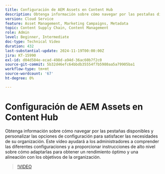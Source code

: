 ```yaml
---
title: Configuración de AEM Assets en Content Hub
description: Obtenga información sobre cómo navegar por las pestañas disponibles y personalizar las opciones de configuración para satisfacer las necesidades de su organización.
version: Cloud Service
feature: Asset Management, Marketing Campaigns, Metadata
topic: Content Supply Chain, Content Management
role: Admin
level: Beginner, Intermediate
doc-type: Technical Video
duration: 432
last-substantial-update: 2024-11-19T00:00:00Z
jira: KT-15990
exl-id: d04d584e-ecad-498d-a94d-36ac60b7f2c0
source-git-commit: 5b32d46efc64bbdb35554f7b5980aa5a79905ba1
workflow-type: tm+mt
source-wordcount: '67'
ht-degree: 0%

---
```


# Configuración de AEM Assets en Content Hub

Obtenga información sobre cómo navegar por las pestañas disponibles y personalizar las opciones de configuración para satisfacer las necesidades de su organización. Este vídeo ayudará a los administradores a comprender las diferentes configuraciones y a proporcionar instrucciones de alto nivel sobre cómo adaptarlas para obtener un rendimiento óptimo y una alineación con los objetivos de la organización.

>[!VIDEO](https://video.tv.adobe.com/v/3439311/?learn=on&enablevpops)
